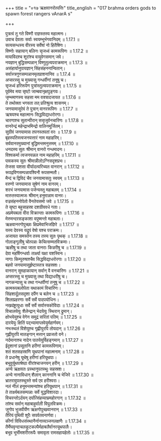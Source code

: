 +++
title = "०१७ ऋक्षवानरोत्पत्तिः"
title_english = "017 brahma orders gods to spawn forest rangers vAnarA s"

+++

पुत्रत्वं तु गते विष्णौ राज्ञस्तस्य महात्मनः।  
उवाच देवताः सर्वाः स्वयम्भूर्भगवानिदम् ॥ 1.17.1 ॥   
सत्यसन्धस्य वीरस्य सर्वेषां नो हितैषिणः।  
विष्णोः सहायान् बलिनः सृजध्वं कामरूपिणः ॥ 1.17.2 ॥   
मायाविदश्च शूरांश्च वायुवेगसमान् जवे।  
नयज्ञान् बुद्धिसम्पन्नान् विष्णुतुल्यपराक्रमान् ॥ 1.17.3 ॥   
असंहार्यानुपायज्ञान् सिंहसंहननान्वितान्।  
सर्वास्त्रगुणसम्पन्नानमृतप्राशनानिव ॥ 1.17.4 ॥   
अप्सरस्सु च मुख्यासु गन्धर्वीणां तनूषु च।  
सृजध्वं हरिरूपेण पुत्रांस्तुल्यपराक्रमान् ॥ 1.17.5 ॥   
पूर्वमेव मया सृष्टो जाम्बवानृक्षपुङ्गवः।  
जृम्भमाणस्य सहसा मम वक्त्रादजायत ॥ 1.17.6 ॥   
ते तथोक्ता भगवता तत् प्रतिश्रुत्य शासनम्।  
जनयामासुरेवं ते पुत्रान् वानररूपिणः ॥ 1.17.7 ॥   
ऋषयश्च महात्मानः सिद्धविद्याधरोरगाः।  
चारणाश्च सुतान्वीरान् ससृजुर्वनचारिणः ॥ 1.17.8 ॥   
वानरेन्द्रं महेन्द्राभमिन्द्रो वालिनमूर्जितम्।  
सुग्रीवं जनयामास तपनस्तपतां वरः ॥ 1.17.9 ॥   
बृहस्पतिस्त्वजनयत्तारं नाम महाहरिम्।  
सर्ववानरमुख्यानां बुद्धिमन्तमनुत्तमम् ॥ 1.17.10 ॥   
धनदस्य सुतः श्रीमान् वानरो गन्धमादनः।  
विश्वकर्मा त्वजनयन्नल नाम महाहरिम् ॥ 1.17.11 ॥   
पावकस्य सुतः श्रीमान्नीलोऽग्निसदृशप्रभः।  
तेजसा यशसा वीर्यादत्यरिच्यत वानरान् ॥ 1.17.12 ॥   
रूपद्रविणसम्पन्नावश्विनौ रूपसम्मतौ।  
मैन्दं च द्विविदं चैव जनयामासतुः स्वयम् ॥ 1.17.13 ॥   
वरुणो जनयामास सुषेणं नाम वानरम्।  
शरभं जनयामास पर्जन्यस्तु महाबलम् ॥ 1.17.14 ॥   
मारुतस्यात्मजः श्रीमान् हनुमान्नाम वानरः।  
वज्रसंहननोपेतो वैनतेयसमो जवे ॥ 1.17.15 ॥   
ते सृष्टा बहुसाहस्रा दशग्रीववधे गताः।  
अप्रमेयबला वीरा विक्रान्ताः कामरूपिणः ॥ 1.17.16 ॥   
मेरुमन्दरसङ्काशा वपुष्मन्तो महाबलाः।  
ऋक्षवानरगोपुच्छाः क्षिप्रमेवाभिजज्ञिरे ॥ 1.17.17 ॥   
यस्य देवस्य यद्रूपं वेषो यश्च पराक्रमः।  
अजायत समस्तेन तस्य तस्य सुतः पृथक् ॥ 1.17.18 ॥   
गोलाङ्गूलीषु चोत्पन्नाः केचित्सम्मतविक्रमाः।  
ऋक्षीषु च तथा जाता वानराः किन्नरीषु च ॥ 1.17.19 ॥   
देवा महर्षिगन्धर्वाः तार्क्ष्या यक्षा यशस्विनः।  
नागाः किम्पुरुषाश्चैव सिद्धविद्याधरोरगाः ॥ 1.17.20 ॥   
बहवो जनयामासुर्हृष्टास्तत्र सहस्रशः।  
वानरान् सुमहाकायान् सर्वान् वै वनचारिणः ॥ 1.17.21 ॥   
अप्सरस्सु च मुख्यासु तथा विद्याधरीषु च।  
नागकन्यासु च तथा गन्धर्वीणां तनूषु च ॥ 1.17.22 ॥   
कामरूपबलोपेता यथाकामं विचारिणः।  
सिंहशार्दूलसदृशा दर्पेण च बलेन च ॥ 1.17.23 ॥   
शिलाप्रहरणाः सर्वे सर्वे पादपयोधिनः।  
नखदंष्ट्रायुधाः सर्वे सर्वे सर्वास्त्रकोविदाः ॥ 1.17.24 ॥   
विचालयेयुः शैलेन्द्रान् भेदयेयुः स्थिरान् द्रुमान्।  
क्षोभयेयुश्च वेगेन समुद्रं सरितां पतिम् ॥ 1.17.25 ॥   
दारयेयुः क्षितिं पद्भ्यामाप्लवेयुर्महार्णवम्।  
नभःस्थलं विशेयुश्च गृह्णीयुरपि तोयदान् ॥ 1.17.26 ॥   
गृह्णीयुरपि मातङ्गान् मत्तान् प्रव्रजतो वने।  
नर्दमानाश्च नादेन पातयेयुर्विहङ्गमान् ॥ 1.17.27 ॥   
ईदृशानां प्रसूतानि हरीणां कामरूपिणाम्।  
शतं शतसहस्राणि यूथपानां महात्मनाम् ॥ 1.17.28 ॥   
ते प्रधानेषु यूथेषु हरीणां हरियूथपाः।  
बभूवुर्यूथपश्रेष्ठा वीरांश्चाजनयन् हरीन् ॥ 1.17.29 ॥   
अन्ये ऋक्षवतः प्रस्थानुपतस्थुः सहस्रशः।  
अन्ये नानाविधान् शैलान् काननानि च भेजिरे ॥ 1.17.30 ॥   
भ्रातरावुपतस्थुस्ते सर्व एव हरीश्वराः।  
नलं नीलं हनूमन्तमन्यांश्च हरियूथपान् ॥ 1.17.31 ॥   
ते तार्क्ष्यबलसम्पन्नाः सर्वे युद्धविशारदाः।  
विचरन्तोऽर्दयन् दर्पात्सिंहव्याघ्रमहोरगान् ॥ 1.17.32 ॥   
तांश्च सर्वान् महाबाहुर्वाली विपुलविक्रमः।  
जुगोप भुजवीर्येण ऋक्षगोपुच्छवानरान् ॥ 1.17.33 ॥   
तैरियं पृथिवी शूरैः सपर्वतवनार्णवा।  
कीर्णा विविधसंस्थानैर्नानाव्यञ्जनलक्षणैः ॥ 1.17.34 ॥   
तैर्मेघवृन्दाचलकूटकल्पैर्महाबलैर्वानरयूथपालैः।  
बभूव भूर्भीमशरीररूपैः समावृता रामसहायहेतोः ॥ 1.17.35 ॥   
